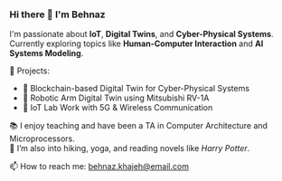 ### Hi there 👋 I'm Behnaz

I'm passionate about **IoT**, **Digital Twins**, and **Cyber-Physical Systems**.  
Currently exploring topics like **Human-Computer Interaction** and **AI Systems Modeling**.

🔭 Projects:  
- 🚀 Blockchain-based Digital Twin for Cyber-Physical Systems  
- 🤖 Robotic Arm Digital Twin using Mitsubishi RV-1A  
- 📡 IoT Lab Work with 5G & Wireless Communication  

📚 I enjoy teaching and have been a TA in Computer Architecture and Microprocessors.  
🌱 I’m also into hiking, yoga, and reading novels like *Harry Potter*.

📫 How to reach me: behnaz.khajeh@email.com
